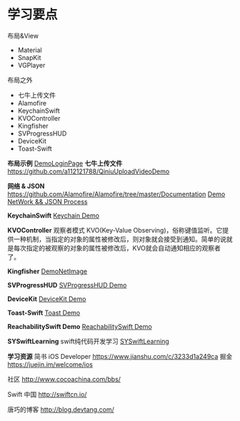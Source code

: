 # 学习要点

布局&View
- Material
- SnapKit
- VGPlayer

 布局之外
- 七牛上传文件
- Alamofire
- KeychainSwift
- KVOController
- Kingfisher
- SVProgressHUD
- DeviceKit
- Toast-Swift

**布局示例**
[DemoLoginPage](https://github.com/a112121788/Learn-iOS-Dev/tree/master/Day04/DemoLoginPage)
**七牛上传文件**
<https://github.com/a112121788/QiniuUploadVideoDemo>

**网络 & JSON**
<https://github.com/Alamofire/Alamofire/tree/master/Documentation>
[Demo NetWork && JSON Process](https://github.com/a112121788/Learn-iOS-Dev/commit/8caad032f6c8a0e31eb057ddd816dcf64ef8ea32?diff=unified)

**KeychainSwift**
[Keychain Demo](https://github.com/a112121788/Learn-iOS-Dev/commit/675ff8dc3e201829df93ac6eb70dec7d2ed93d10)

**KVOController**
观察者模式
KVO(Key-Value Observing)，俗称键值监听。它提供一种机制，当指定的对象的属性被修改后，则对象就会接受到通知。简单的说就是每次指定的被观察的对象的属性被修改后，KVO就会自动通知相应的观察者了。

**Kingfisher**
[DemoNetImage](https://github.com/a112121788/Learn-iOS-Dev/commit/d204683be9c301d523b274962c77eaeb2d906e05)

**SVProgressHUD**
[SVProgressHUD Demo](https://github.com/a112121788/Learn-iOS-Dev/commit/f783852139979bfb7c270cd3618e38f6a1dc02ba)

**DeviceKit**
[DeviceKit Demo](https://github.com/a112121788/Learn-iOS-Dev/commit/c2a3682315324eacd41bfe4842b47904ddc76d4d)

**Toast-Swift**
[Toast Demo](https://github.com/a112121788/Learn-iOS-Dev/commit/c2a3682315324eacd41bfe4842b47904ddc76d4d)

**ReachabilitySwift Demo**
[ReachabilitySwift Demo](https://github.com/a112121788/Learn-iOS-Dev/commit/3545969926b9b02c2bbbf87545061623ae9c3a8e)

**SYSwiftLearning**
swift纯代码开发学习
[SYSwiftLearning](https://github.com/potato512/SYSwiftLearning)

**学习资源**
简书  iOS Developer
<https://www.jianshu.com/c/3233d1a249ca>
掘金 
<https://juejin.im/welcome/ios>

社区
<http://www.cocoachina.com/bbs/>

Swift 中国
<http://swiftcn.io/>

唐巧的博客
<http://blog.devtang.com/>

